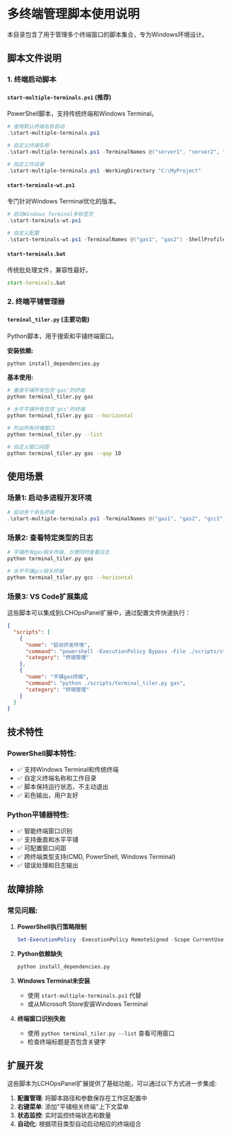 # 多终端管理脚本使用说明

本目录包含了用于管理多个终端窗口的脚本集合，专为Windows环境设计。

## 脚本文件说明

### 1. 终端启动脚本

#### `start-multiple-terminals.ps1` (推荐)
PowerShell脚本，支持传统终端和Windows Terminal。
```powershell
# 使用默认终端名称启动
.\start-multiple-terminals.ps1

# 自定义终端名称
.\start-multiple-terminals.ps1 -TerminalNames @("server1", "server2", "client1")

# 指定工作目录
.\start-multiple-terminals.ps1 -WorkingDirectory "C:\MyProject"
```

#### `start-terminals-wt.ps1`
专门针对Windows Terminal优化的版本。
```powershell
# 启动Windows Terminal多标签页
.\start-terminals-wt.ps1

# 自定义配置
.\start-terminals-wt.ps1 -TerminalNames @("gas1", "gas2") -ShellProfile "PowerShell"
```

#### `start-terminals.bat`
传统批处理文件，兼容性最好。
```cmd
start-terminals.bat
```

### 2. 终端平铺管理器

#### `terminal_tiler.py` (主要功能)
Python脚本，用于搜索和平铺终端窗口。

**安装依赖:**
```bash
python install_dependencies.py
```

**基本使用:**
```bash
# 垂直平铺所有包含'gas'的终端
python terminal_tiler.py gas

# 水平平铺所有包含'gcc'的终端  
python terminal_tiler.py gcc --horizontal

# 列出所有终端窗口
python terminal_tiler.py --list

# 自定义窗口间距
python terminal_tiler.py gas --gap 10
```

## 使用场景

### 场景1: 启动多进程开发环境
```powershell
# 启动多个命名终端
.\start-multiple-terminals.ps1 -TerminalNames @("gas1", "gas2", "gcc1", "gcc2", "gds")
```

### 场景2: 查看特定类型的日志
```bash
# 平铺所有gas相关终端，方便同时查看日志
python terminal_tiler.py gas

# 水平平铺gcc相关终端
python terminal_tiler.py gcc --horizontal
```

### 场景3: VS Code扩展集成
这些脚本可以集成到LCHOpsPanel扩展中，通过配置文件快速执行：

```json
{
  "scripts": [
    {
      "name": "启动开发环境",
      "command": "powershell -ExecutionPolicy Bypass -File ./scripts/start-multiple-terminals.ps1",
      "category": "终端管理"
    },
    {
      "name": "平铺gas终端",
      "command": "python ./scripts/terminal_tiler.py gas",
      "category": "终端管理"
    }
  ]
}
```

## 技术特性

### PowerShell脚本特性:
- ✅ 支持Windows Terminal和传统终端
- ✅ 自定义终端名称和工作目录
- ✅ 脚本保持运行状态，不主动退出
- ✅ 彩色输出，用户友好

### Python平铺器特性:
- ✅ 智能终端窗口识别
- ✅ 支持垂直和水平平铺
- ✅ 可配置窗口间距
- ✅ 跨终端类型支持(CMD, PowerShell, Windows Terminal)
- ✅ 错误处理和日志输出

## 故障排除

### 常见问题:

1. **PowerShell执行策略限制**
   ```powershell
   Set-ExecutionPolicy -ExecutionPolicy RemoteSigned -Scope CurrentUser
   ```

2. **Python依赖缺失**
   ```bash
   python install_dependencies.py
   ```

3. **Windows Terminal未安装**
   - 使用 `start-multiple-terminals.ps1` 代替
   - 或从Microsoft Store安装Windows Terminal

4. **终端窗口识别失败**
   - 使用 `python terminal_tiler.py --list` 查看可用窗口
   - 检查终端标题是否包含关键字

## 扩展开发

这些脚本为LCHOpsPanel扩展提供了基础功能，可以通过以下方式进一步集成:

1. **配置管理**: 将脚本路径和参数保存在工作区配置中
2. **右键菜单**: 添加"平铺相关终端"上下文菜单
3. **状态监控**: 实时监控终端状态和数量
4. **自动化**: 根据项目类型自动启动相应的终端组合
